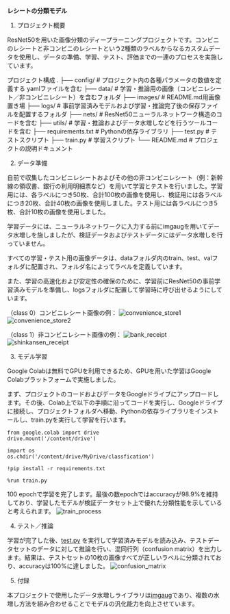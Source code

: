 **レシートの分類モデル**

1. プロジェクト概要

ResNet50を用いた画像分類のディープラーニングプロジェクトです。コンビニのレシートと非コンビニのレシートという2種類のラベルからなるカスタムデータを使用し、データの準備、学習、テスト、評価までの一連のプロセスを実施しています。

プロジェクト構成
.
├── config/             # プロジェクト内の各種パラメータの数値を定義する yamlファイルを含む
├── data/               # 学習・推論用の画像（コンビニレシート／非コンビニレシート）を含むフォルダ
├── images/             # README.md用画像置き場
├── logs/               # 事前学習済みモデルおよび学習・推論完了後の保存ファイルを配置するフォルダ
├── nets/               # ResNet50ニューラルネットワーク構造のコードを含む
├── utils/              # 学習・推論およびデータ水増しなどを行うツールコードを含む
├── requirements.txt    # Pythonの依存ライブラリ
├── test.py             # テストスクリプト
├── train.py            # 学習スクリプト
└── README.md           # プロジェクトの説明ドキュメント

2. データ準備

自前で収集したコンビニレシートおよびその他の非コンビニレシート（例：新幹線の領収書、銀行の利用明細票など）を用いて学習とテストを行いました。学習用には、各ラベルにつき50枚、合計100枚の画像を使用し、検証用には各ラベルにつき20枚、合計40枚の画像を使用しました。テスト用には各ラベルにつき5枚、合計10枚の画像を使用しました。

学習データには、ニューラルネットワークに入力する前にimgaugを用いてデータ水増しを施しましたが、検証データおよびテストデータにはデータ水増しを行っていません。

すべての学習・テスト用の画像データは、dataフォルダ内のtrain、test、valフォルダに配置され、フォルダ名によってラベルを定義しています。

また、学習の高速化および安定性の確保のために、学習前にResNet50の事前学習済みモデルを準備し、logsフォルダに配置して学習時に呼び出せるようにしています。

（class 0）コンビニレシート画像の例：
![convenience_store1](images/image1.png) ![convenience_store2](images/image2.png)

（class 1）非コンビニレシート画像の例：
![bank_receipt](images/image3.png) ![shinkansen_receipt](images/image4.png)

3. モデル学習

Google Colabは無料でGPUを利用できるため、GPUを用いた学習はGoogle Colabプラットフォームで実施しました。

まず、プロジェクトのコードおよびデータをGoogleドライブにアップロードします。その後、Colab上で以下の手順に沿ってコードを実行し、Googleドライブに接続し、プロジェクトフォルダへ移動、Pythonの依存ライブラリをインストールし、train.pyを実行して学習を行います。

```
from google.colab import drive
drive.mount('/content/drive')

import os
os.chdir('/content/drive/MyDrive/classfication')

!pip install -r requirements.txt

%run train.py
```

100 epochで学習を完了します。最後の数epochではaccuracyが98.9%を維持しており、学習したモデルが検証データセット上で優れた分類性能を示していると考えられます。
![train_process](images/image5.png)


4. テスト／推論

学習が完了した後、[test.py](./test.py) を実行して学習済みモデルを読み込み、テストデータセットのデータに対して推論を行い、混同行列（confusion matrix）を出力します。結果は、テストセットの10枚の画像すべてが正しいラベルに分類されており、accuracyは100%に達しました。
![confusion_matrix](images/image6.png)

5. 付録

本プロジェクトで使用したデータ水増しライブラリは[imgaug](https://github.com/aleju/imgaug)であり、複数の水増し方法を組み合わせることでモデルの汎化能力を向上させています。
